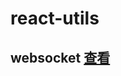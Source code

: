 # react-utils

## websocket [查看]([https://github.com/coderDulu/react-utils/blob/main/websocket/readme.md)